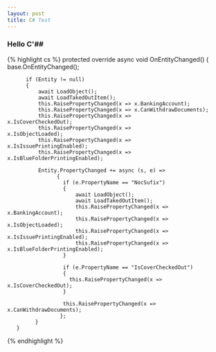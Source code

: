 ```yaml
---
layout: post
title: C# Test
---
```


### Hello C'##

{% highlight cs %}
protected override async void OnEntityChanged()
  {
    base.OnEntityChanged();
          
          if (Entity != null)
          {
              await LoadObject();
              await LoadTakedOutItem();
              this.RaisePropertyChanged(x => x.BankingAccount);
              this.RaisePropertyChanged(x => x.CanWithdrawDocuments);
              this.RaisePropertyChanged(x => x.IsCoverCheckedOut);                
              this.RaisePropertyChanged(x => x.IsObjectLoaded);               
              this.RaisePropertyChanged(x => x.IsIssuePrintingEnabled);             
              this.RaisePropertyChanged(x => x.IsBlueFolderPrintingEnabled);                
              
              Entity.PropertyChanged += async (s, e) =>                
                    {
                      if (e.PropertyName == "NocSufix")
                      {
                          await LoadObject();
                          await LoadTakedOutItem();
                          this.RaisePropertyChanged(x => x.BankingAccount); 
                          this.RaisePropertyChanged(x => x.IsObjectLoaded);
                          this.RaisePropertyChanged(x => x.IsIssuePrintingEnabled);
                          this.RaisePropertyChanged(x => x.IsBlueFolderPrintingEnabled); 
                      }
                      
                      if (e.PropertyName == "IsCoverCheckedOut")
                      {
                        this.RaisePropertyChanged(x => x.IsCoverCheckedOut);                   
                      } 
                      
                      this.RaisePropertyChanged(x => x.CanWithdrawDocuments);                
                     };
             }
       }
{% endhighlight %}
